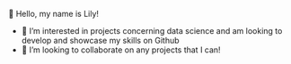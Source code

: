 👋 Hello, my name is Lily!
- 👀 I’m interested in projects concerning data science and am looking to develop and showcase my skills on Github
- 💞️ I’m looking to collaborate on any projects that I can! 


